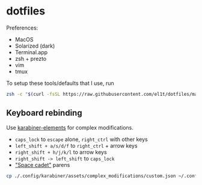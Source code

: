 # dotfiles
Preferences:
- MacOS
- Solarized (dark)
- Terminal.app
- zsh + prezto
- vim
- tmux

To setup these tools/defaults that I use, run
```zsh
zsh -c "$(curl -fsSL https://raw.githubusercontent.com/el1t/dotfiles/master/initialize)"
```

## Keyboard rebinding
Use [karabiner-elements](https://github.com/tekezo/Karabiner-Elements) for complex modifications.
- `caps_lock` to `escape` alone, `right_ctrl` with other keys
- `left_shift + a/s/d/f` to `right_ctrl` + arrow keys
- `right_shift + h/j/k/l` to arrow keys
- `right_shift -> left_shift` to `caps_lock`
- ["Space cadet"](http://stevelosh.com/blog/2012/10/a-modern-space-cadet/#shift-parentheses) parens

```zsh
cp ./.config/karabiner/assets/complex_modifications/custom.json ~/.config/karabiner/assets/complex_modifications
```
